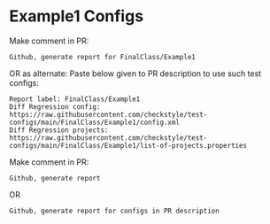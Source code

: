 # Example1 Configs
Make comment in PR:
```
Github, generate report for FinalClass/Example1
```
OR as alternate:
Paste below given to PR description to use such test configs:
```
Report label: FinalClass/Example1
Diff Regression config: https://raw.githubusercontent.com/checkstyle/test-configs/main/FinalClass/Example1/config.xml
Diff Regression projects: https://raw.githubusercontent.com/checkstyle/test-configs/main/FinalClass/Example1/list-of-projects.properties
```
Make comment in PR:
```
Github, generate report
```
OR
```
Github, generate report for configs in PR description
```
